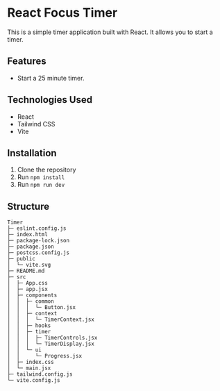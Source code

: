 # React Focus Timer
This is a simple timer application built with React. It allows you to start a timer.

## Features
- Start a 25 minute timer.

## Technologies Used
- React
- Tailwind CSS
- Vite

## Installation
1. Clone the repository
2. Run `npm install`
3. Run `npm run dev`

## Structure
```
Timer
├─ eslint.config.js
├─ index.html
├─ package-lock.json
├─ package.json
├─ postcss.config.js
├─ public
│  └─ vite.svg
├─ README.md
├─ src
│  ├─ App.css
│  ├─ app.jsx
│  ├─ components
│  │  ├─ common
│  │  │  └─ Button.jsx
│  │  ├─ context
│  │  │  └─ TimerContext.jsx
│  │  ├─ hooks
│  │  ├─ timer
│  │  │  ├─ TimerControls.jsx
│  │  │  └─ TimerDisplay.jsx
│  │  └─ ui
│  │     └─ Progress.jsx
│  ├─ index.css
│  └─ main.jsx
├─ tailwind.config.js
└─ vite.config.js

```